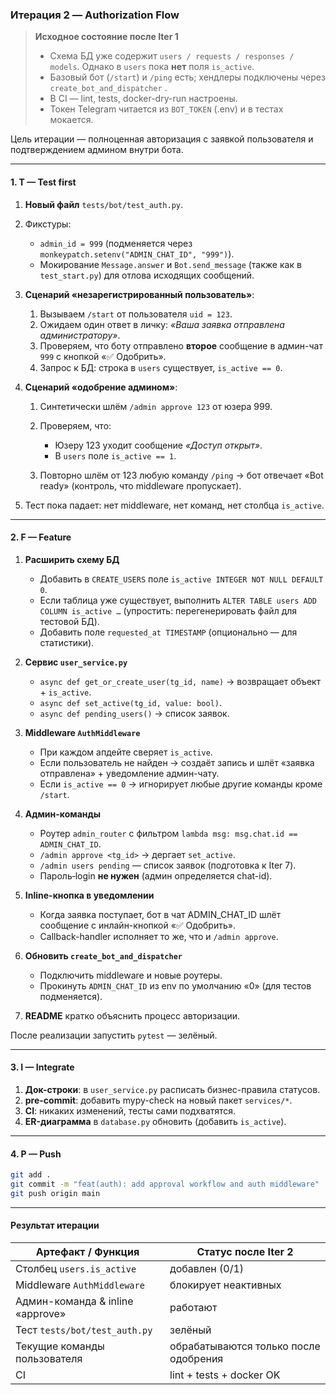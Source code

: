 ### Итерация 2 — **Authorization Flow**

> **Исходное состояние после Iter 1**
>
> * Схема БД уже содержит `users / requests / responses / models`. Однако в `users` пока **нет** поля `is_active`.
> * Базовый бот (`/start`) и `/ping` есть; хендлеры подключены через `create_bot_and_dispatcher` .
> * В CI — lint, tests, docker-dry-run настроены.
> * Токен Telegram читается из `BOT_TOKEN` (.env) и в тестах мокается.

Цель итерации — полноценная авторизация с заявкой пользователя и подтверждением админом внутри бота.

---

#### 1. **T — Test first**

1. **Новый файл** `tests/bot/test_auth.py`.
2. Фикстуры:

   * `admin_id = 999` (подменяется через `monkeypatch.setenv("ADMIN_CHAT_ID", "999")`).
   * Мокирование `Message.answer` и `Bot.send_message` (также как в `test_start.py`) для отлова исходящих сообщений.
3. **Сценарий «незарегистрированный пользователь»**:

   1. Вызываем `/start` от пользователя `uid = 123`.
   2. Ожидаем один ответ в личку: *«Ваша заявка отправлена администратору»*.
   3. Проверяем, что боту отправлено **второе** сообщение в админ-чат `999` с кнопкой «✅ Одобрить».
   4. Запрос к БД: строка в `users` существует, `is_active == 0`.
4. **Сценарий «одобрение админом»**:

   1. Синтетически шлём `/admin approve 123` от юзера 999.
   2. Проверяем, что:

      * Юзеру 123 уходит сообщение *«Доступ открыт»*.
      * В `users` поле `is_active == 1`.
   3. Повторно шлём от 123 любую команду `/ping` → бот отвечает «Bot ready» (контроль, что middleware пропускает).
5. Тест пока падает: нет middleware, нет команд, нет столбца `is_active`.

---

#### 2. **F — Feature**

1. **Расширить схему БД**

   * Добавить в `CREATE_USERS` поле `is_active INTEGER NOT NULL DEFAULT 0`.
   * Если таблица уже существует, выполнить `ALTER TABLE users ADD COLUMN is_active …` (упростить: перегенерировать файл для тестовой БД).
   * Добавить поле `requested_at TIMESTAMP` (опционально — для статистики).
2. **Сервис `user_service.py`**

   * `async def get_or_create_user(tg_id, name)` → возвращает объект + `is_active`.
   * `async def set_active(tg_id, value: bool)`.
   * `async def pending_users()` → список заявок.
3. **Middleware `AuthMiddleware`**

   * При каждом апдейте сверяет `is_active`.
   * Если пользователь не найден → создаёт запись и шлёт «заявка отправлена» + уведомление админ-чату.
   * Если `is_active == 0` → игнорирует любые другие команды кроме `/start`.
4. **Админ-команды**

   * Роутер `admin_router` с фильтром `lambda msg: msg.chat.id == ADMIN_CHAT_ID`.
   * `/admin approve <tg_id>` → дергает `set_active`.
   * `/admin users pending` — список заявок (подготовка к Iter 7).
   * Пароль‐login **не нужен** (админ определяется chat-id).
5. **Inline-кнопка в уведомлении**

   * Когда заявка поступает, бот в чат ADMIN\_CHAT\_ID шлёт сообщение с инлайн-кнопкой «✅ Одобрить».
   * Callback-handler исполняет то же, что и `/admin approve`.
6. **Обновить `create_bot_and_dispatcher`**

   * Подключить middleware и новые роутеры.
   * Прокинуть `ADMIN_CHAT_ID` из env по умолчанию «0» (для тестов подменяется).
7. **README** кратко объяснить процесс авторизации.

После реализации запустить `pytest` — зелёный.

---

#### 3. **I — Integrate**

1. **Док-строки**: в `user_service.py` расписать бизнес-правила статусов.
2. **pre-commit**: добавить mypy-check на новый пакет `services/*`.
3. **CI**: никаких изменений, тесты сами подхватятся.
4. **ER-диаграмма** в `database.py` обновить (добавить `is_active`).

---

#### 4. **P — Push**

```bash
git add .
git commit -m "feat(auth): add approval workflow and auth middleware"
git push origin main
```

---

#### Результат итерации

| Артефакт / Функция               | Статус после Iter 2                   |
| -------------------------------- | ------------------------------------- |
| Столбец `users.is_active`        | добавлен (0/1)                        |
| Middleware `AuthMiddleware`      | блокирует неактивных                  |
| Админ-команда & inline «approve» | работают                              |
| Тест `tests/bot/test_auth.py`    | зелёный                               |
| Текущие команды пользователя     | обрабатываются только после одобрения |
| CI                               | lint + tests + docker OK              |
